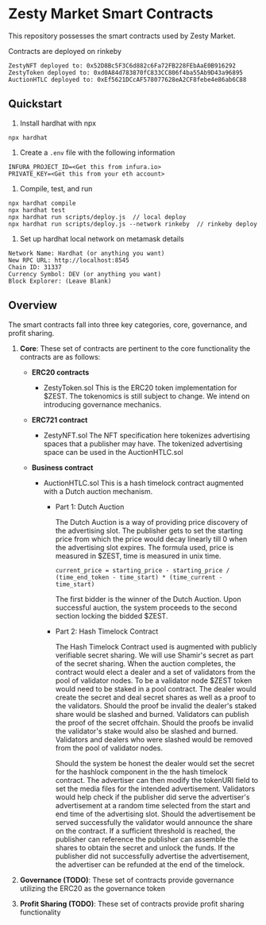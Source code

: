 # Zesty Market Smart Contracts
This repository possesses the smart contracts used by Zesty Market.

Contracts are deployed on rinkeby
```
ZestyNFT deployed to: 0x52D8Bc5F3C6d882c6Fa72FB228FEbAaE0B916292
ZestyToken deployed to: 0xd0A84d783870fC833CC806f4ba55Ab9D43a96895
AuctionHTLC deployed to: 0xEf5621DCcAF578077628eA2CF8febe4e86ab6C88
```

## Quickstart
1. Install hardhat with npx
```
npx hardhat
```

1. Create a `.env` file with the following information
```
INFURA_PROJECT_ID=<Get this from infura.io>
PRIVATE_KEY=<Get this from your eth account>
```

1. Compile, test, and run
```
npx hardhat compile
npx hardhat test
npx hardhat run scripts/deploy.js  // local deploy
npx hardhat run scripts/deploy.js --network rinkeby  // rinkeby deploy
```

1. Set up hardhat local network on metamask details
```
Network Name: Hardhat (or anything you want)
New RPC URL: http://localhost:8545
Chain ID: 31337
Currency Symbol: DEV (or anything you want)
Block Explorer: (Leave Blank)
```

## Overview
The smart contracts fall into three key categories, core, governance, and profit sharing.

1. **Core**: These set of contracts are pertinent to the core functionality the contracts are as follows:
    - **ERC20 contracts**
        - ZestyToken.sol
            This is the ERC20 token implementation for $ZEST. 
            The tokenomics is still subject to change. 
            We intend on introducing governance mechanics.

    - **ERC721 contract**
        - ZestyNFT.sol
            The NFT specification here tokenizes advertising spaces that a publisher may have. 
            The tokenized advertising space can be used in the AuctionHTLC.sol

    - **Business contract**
        - AuctionHTLC.sol
            This is a hash timelock contract augmented with a Dutch auction mechanism. 

            - Part 1: Dutch Auction
            
              The Dutch Auction is a way of providing price discovery of the advertising slot.
              The publisher gets to set the starting price from which the price would decay linearly till 0 when the advertising slot expires.
              The formula used, price is measured in $ZEST, time is measured in unix time.
              ```
              current_price = starting_price - starting_price / (time_end_token - time_start) * (time_current - time_start)
              ```

              The first bidder is the winner of the Dutch Auction. Upon successful auction, the system proceeds to the second section locking the bidded $ZEST.

            - Part 2: Hash Timelock Contract

              The Hash Timelock Contract used is augmented with publicly verifiable secret sharing. We will use Shamir's secret as part of the secret sharing.
              When the auction completes, the contract would elect a dealer and a set of validators from the pool of validator nodes.
              To be a validator node $ZEST token would need to be staked in a pool contract.
              The dealer would create the secret and deal secret shares as well as a proof to the validators.
              Should the proof be invalid the dealer's staked share would be slashed and burned. 
              Validators can publish the proof of the secret offchain. Should the proofs be invalid the validator's stake would also be slashed and burned.
              Validators and dealers who were slashed would be removed from the pool of validator nodes.

              Should the system be honest the dealer would set the secret for the hashlock component in the the hash timelock contract.
              The advertiser can then modify the tokenURI field to set the media files for the intended advertisement.
              Validators would help check if the publisher did serve the advertiser's advertisement at a random time selected from the start and end time of the advertising slot.
              Should the advertisement be served successfully the validator would announce the share on the contract. 
              If a sufficient threshold is reached, the publisher can reference the publisher can assemble the shares to obtain the secret and unlock the funds. 
              If the publisher did not successfully advertise the advertisement, the advertiser can be refunded at the end of the timelock.
            
1. **Governance (TODO)**: These set of contracts provide governance utilizing the ERC20 as the governance token

1. **Profit Sharing (TODO)**: These set of contracts provide profit sharing functionality 

